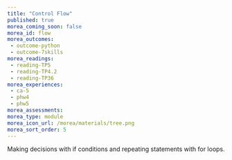 ```yaml
---
title: "Control Flow"
published: true
morea_coming_soon: false
morea_id: flow
morea_outcomes:
 - outcome-python
 - outcome-7skills
morea_readings:
 - reading-TP5
 - reading-TP4.2
 - reading-TP36
morea_experiences:
 - ca-5
 - phw4
 - phw5
morea_assessments:
morea_type: module
morea_icon_url: /morea/materials/tree.png
morea_sort_order: 5
---
```


Making decisions with if conditions and repeating statements with for loops.
